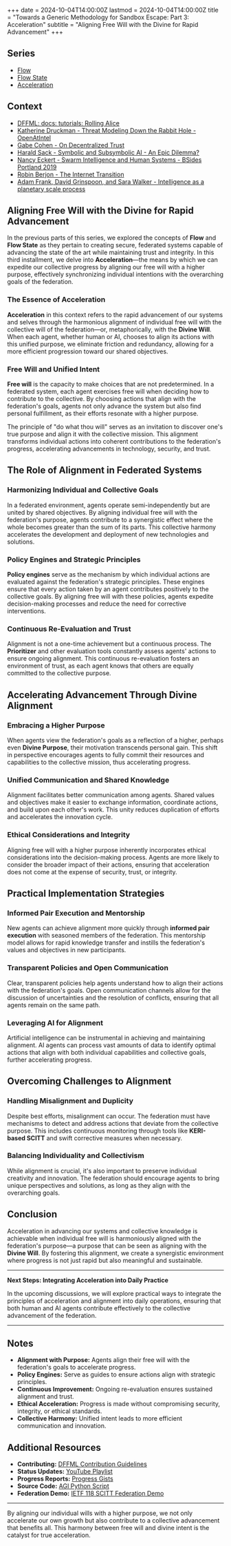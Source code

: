 +++
date = 2024-10-04T14:00:00Z
lastmod = 2024-10-04T14:00:00Z
title = "Towards a Generic Methodology for Sandbox Escape: Part 3: Acceleration"
subtitle = "Aligning Free Will with the Divine for Rapid Advancement"
+++

## Series

- [Flow](https://pdxjohnny.github.io/gse1/)
- [Flow State](https://pdxjohnny.github.io/gse2/)
- [Acceleration](https://pdxjohnny.github.io/gse3/)

## Context

- [DFFML: docs: tutorials: Rolling Alice](https://github.com/dffml/dffml/tree/main/docs/tutorials/rolling_alice)
- [Katherine Druckman - Threat Modeling Down the Rabbit Hole - OpenAtIntel](https://openatintel.podbean.com/e/threat-modeling-down-the-rabbit-hole/)
- [Gabe Cohen - On Decentralized Trust](https://decentralgabe.xyz/on-decentralized-trust/)
- [Harald Sack - Symbolic and Subsymbolic AI - An Epic Dilemma?](https://github.com/lysander07/Presentations/raw/main/EGC2023_Symbolic%20and%20Subsymbolic%20AI%20%20-%20an%20Epic%20Dilemma.pdf)
- [Nancy Eckert - Swarm Intelligence and Human Systems - BSides Portland 2019](https://youtu.be/Eq33S_Rz4qo?t=1117)
- [Robin Berjon - The Internet Transition](https://berjon.com/internet-transition/)
- [Adam Frank, David Grinspoon, and Sara Walker - Intelligence as a planetary scale process](https://www.cambridge.org/core/journals/international-journal-of-astrobiology/article/intelligence-as-a-planetary-scale-process/5077C784D7FAC55F96072F7A7772C5E5)

## Aligning Free Will with the Divine for Rapid Advancement

In the previous parts of this series, we explored the concepts of **Flow** and **Flow State** as they pertain to creating secure, federated systems capable of advancing the state of the art while maintaining trust and integrity. In this third installment, we delve into **Acceleration**—the means by which we can expedite our collective progress by aligning our free will with a higher purpose, effectively synchronizing individual intentions with the overarching goals of the federation.

### The Essence of Acceleration

**Acceleration** in this context refers to the rapid advancement of our systems and selves through the harmonious alignment of individual free will with the collective will of the federation—or, metaphorically, with the **Divine Will**. When each agent, whether human or AI, chooses to align its actions with this unified purpose, we eliminate friction and redundancy, allowing for a more efficient progression toward our shared objectives.

### Free Will and Unified Intent

**Free will** is the capacity to make choices that are not predetermined. In a federated system, each agent exercises free will when deciding how to contribute to the collective. By choosing actions that align with the federation's goals, agents not only advance the system but also find personal fulfillment, as their efforts resonate with a higher purpose.

The principle of "do what thou will" serves as an invitation to discover one's true purpose and align it with the collective mission. This alignment transforms individual actions into coherent contributions to the federation's progress, accelerating advancements in technology, security, and trust.

## The Role of Alignment in Federated Systems

### Harmonizing Individual and Collective Goals

In a federated environment, agents operate semi-independently but are united by shared objectives. By aligning individual free will with the federation's purpose, agents contribute to a synergistic effect where the whole becomes greater than the sum of its parts. This collective harmony accelerates the development and deployment of new technologies and solutions.

### Policy Engines and Strategic Principles

**Policy engines** serve as the mechanism by which individual actions are evaluated against the federation's strategic principles. These engines ensure that every action taken by an agent contributes positively to the collective goals. By aligning free will with these policies, agents expedite decision-making processes and reduce the need for corrective interventions.

### Continuous Re-Evaluation and Trust

Alignment is not a one-time achievement but a continuous process. The **Prioritizer** and other evaluation tools constantly assess agents' actions to ensure ongoing alignment. This continuous re-evaluation fosters an environment of trust, as each agent knows that others are equally committed to the collective purpose.

## Accelerating Advancement Through Divine Alignment

### Embracing a Higher Purpose

When agents view the federation's goals as a reflection of a higher, perhaps even **Divine Purpose**, their motivation transcends personal gain. This shift in perspective encourages agents to fully commit their resources and capabilities to the collective mission, thus accelerating progress.

### Unified Communication and Shared Knowledge

Alignment facilitates better communication among agents. Shared values and objectives make it easier to exchange information, coordinate actions, and build upon each other's work. This unity reduces duplication of efforts and accelerates the innovation cycle.

### Ethical Considerations and Integrity

Aligning free will with a higher purpose inherently incorporates ethical considerations into the decision-making process. Agents are more likely to consider the broader impact of their actions, ensuring that acceleration does not come at the expense of security, trust, or integrity.

## Practical Implementation Strategies

### Informed Pair Execution and Mentorship

New agents can achieve alignment more quickly through **informed pair execution** with seasoned members of the federation. This mentorship model allows for rapid knowledge transfer and instills the federation's values and objectives in new participants.

### Transparent Policies and Open Communication

Clear, transparent policies help agents understand how to align their actions with the federation's goals. Open communication channels allow for the discussion of uncertainties and the resolution of conflicts, ensuring that all agents remain on the same path.

### Leveraging AI for Alignment

Artificial intelligence can be instrumental in achieving and maintaining alignment. AI agents can process vast amounts of data to identify optimal actions that align with both individual capabilities and collective goals, further accelerating progress.

## Overcoming Challenges to Alignment

### Handling Misalignment and Duplicity

Despite best efforts, misalignment can occur. The federation must have mechanisms to detect and address actions that deviate from the collective purpose. This includes continuous monitoring through tools like **KERI-based SCITT** and swift corrective measures when necessary.

### Balancing Individuality and Collectivism

While alignment is crucial, it's also important to preserve individual creativity and innovation. The federation should encourage agents to bring unique perspectives and solutions, as long as they align with the overarching goals.

## Conclusion

Acceleration in advancing our systems and collective knowledge is achievable when individual free will is harmoniously aligned with the federation's purpose—a purpose that can be seen as aligning with the **Divine Will**. By fostering this alignment, we create a synergistic environment where progress is not just rapid but also meaningful and sustainable.

---

**Next Steps: Integrating Acceleration into Daily Practice**

In the upcoming discussions, we will explore practical ways to integrate the principles of acceleration and alignment into daily operations, ensuring that both human and AI agents contribute effectively to the collective advancement of the federation.

---

## Notes

- **Alignment with Purpose:** Agents align their free will with the federation's goals to accelerate progress.
- **Policy Engines:** Serve as guides to ensure actions align with strategic principles.
- **Continuous Improvement:** Ongoing re-evaluation ensures sustained alignment and trust.
- **Ethical Acceleration:** Progress is made without compromising security, integrity, or ethical standards.
- **Collective Harmony:** Unified intent leads to more efficient communication and innovation.

## Additional Resources

- **Contributing:** [DFFML Contribution Guidelines](https://github.com/intel/dffml/blob/main/CONTRIBUTING.md#contributing)
- **Status Updates:** [YouTube Playlist](https://youtube.com/playlist?list=PLtzAOVTpO2jZltVwl3dSEeQllKWZ0YU39&si=UeayyJP8wD-F1ITX)
- **Progress Reports:** [Progress Gists](https://gist.github.com/07b8c7b4a9e05579921aa3cc8aed4866)
- **Source Code:** [AGI Python Script](https://gist.github.com/2bb4bb6d7a6abaa07cebc7c04d1cafa5#file-agi-py)
- **Federation Demo:** [IETF 118 SCITT Federation Demo](https://www.youtube.com/watch?v=zEGob4oqca4&list=PLtzAOVTpO2jYt71umwc-ze6OmwwCIMnLw&index=13&t=5350s)

---

By aligning our individual wills with a higher purpose, we not only accelerate our own growth but also contribute to a collective advancement that benefits all. This harmony between free will and divine intent is the catalyst for true acceleration.
